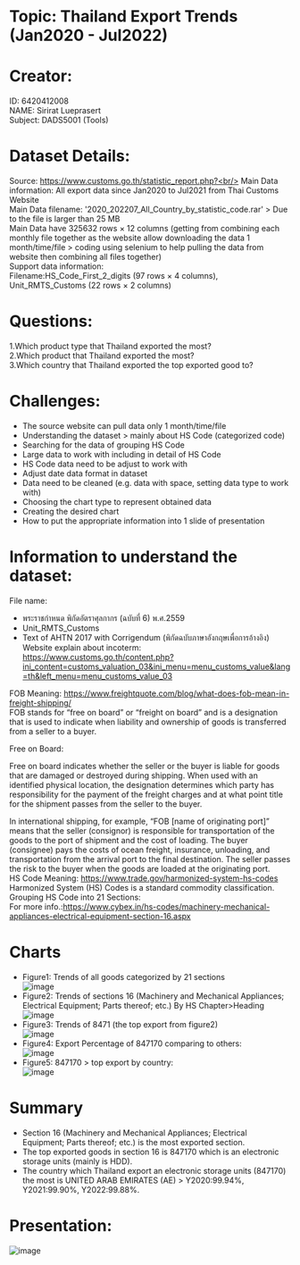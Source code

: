 # Topic: Thailand Export Trends (Jan2020 - Jul2022)
# Creator:
ID: 6420412008<br/>
NAME: Sirirat Lueprasert<br/>
Subject: DADS5001 (Tools)
# Dataset Details:
Source: https://www.customs.go.th/statistic_report.php?<br/>
Main Data information: All export data since Jan2020 to Jul2021 from Thai Customs Website<br/>
Main Data filename: '2020_202207_All_Country_by_statistic_code.rar' > Due to the file is larger than 25 MB<br/>
Main Data have 325632 rows × 12 columns (getting from combining each monthly file together as the website allow downloading the data 1 month/time/file > coding using selenium to help pulling the data from website then combining all files together)<br/> 
Support data information:<br/>
Filename:HS_Code_First_2_digits (97 rows × 4 columns), Unit_RMTS_Customs (22 rows × 2 columns)<br/> 
# Questions: <br/> 
1.Which product type that Thailand exported the most?<br/> 
2.Which product that Thailand exported the most?<br/> 
3.Which country that Thailand exported the top exported good to?
# Challenges:
- The source website can pull data only 1 month/time/file
- Understanding the dataset > mainly about HS Code (categorized code)
- Searching for the data of grouping HS Code
- Large data to work with including in detail of HS Code
- HS Code data need to be adjust to work with
- Adjust date data format in dataset
- Data need to be cleaned (e.g. data with space, setting data type to work with)
- Choosing the chart type to represent obtained data
- Creating the desired chart
- How to put the appropriate information into 1 slide of presentation
# Information to understand the dataset:
File name:
- พระราชกําหนด พิกัดอัตราศุลกากร (ฉบับที่ 6) พ.ศ.2559
- Unit_RMTS_Customs
- Text of AHTN 2017 with Corrigendum (พิกัดฉบับภาษาอังกฤษเพื่อการอ้างอิง)<br/>
Website explain about incoterm: https://www.customs.go.th/content.php?ini_content=customs_valuation_03&ini_menu=menu_customs_value&lang=th&left_menu=menu_customs_value_03<br/>

FOB Meaning: https://www.freightquote.com/blog/what-does-fob-mean-in-freight-shipping/<br/>
FOB stands for “free on board” or “freight on board” and is a designation that is used to indicate when liability and ownership of goods is transferred from a seller to a buyer.

Free on Board:

Free on board indicates whether the seller or the buyer is liable for goods that are damaged or destroyed during shipping. When used with an identified physical location, the designation determines which party has responsibility for the payment of the freight charges and at what point title for the shipment passes from the seller to the buyer.

In international shipping, for example, “FOB [name of originating port]” means that the seller (consignor) is responsible for transportation of the goods to the port of shipment and the cost of loading. The buyer (consignee) pays the costs of ocean freight, insurance, unloading, and transportation from the arrival port to the final destination. The seller passes the risk to the buyer when the goods are loaded at the originating port.<br/>
HS Code Meaning: https://www.trade.gov/harmonized-system-hs-codes<br/>
Harmonized System (HS) Codes is a standard commodity classification.<br/>
Grouping HS Code into 21 Sections:<br/>
For more info.:https://www.cybex.in/hs-codes/machinery-mechanical-appliances-electrical-equipment-section-16.aspx
# Charts
- Figure1: Trends of all goods categorized by 21 sections<br/>
![image](https://user-images.githubusercontent.com/111365836/195888256-a9fd2b01-3aca-4153-a6c2-f0a4ead6537c.png)<br/>
- Figure2: Trends of sections 16 (Machinery and Mechanical Appliances; Electrical Equipment; Parts thereof; etc.) By HS Chapter>Heading<br/>
![image](https://user-images.githubusercontent.com/111365836/195888456-c0f7687a-d17c-4628-bb3a-ec887c28b973.png)<br/>
- Figure3: Trends of 8471 (the top export from figure2)<br/>
![image](https://user-images.githubusercontent.com/111365836/195888916-495e6779-c84b-40ec-84f0-016784f04fec.png)<br/>
- Figure4: Export Percentage of 847170 comparing to others:<br/>
![image](https://user-images.githubusercontent.com/111365836/195889241-8175a852-db5b-4cc9-924c-46450bb85e8d.png)<br/>
- Figure5: 847170 > top export by country:<br/>
![image](https://user-images.githubusercontent.com/111365836/195889583-716f1275-0d3f-4a51-8712-f3eaea68b881.png)<br/>
# Summary
- Section 16 (Machinery and Mechanical Appliances; Electrical Equipment; Parts thereof; etc.) is the most exported section.
- The top exported goods in section 16 is 847170 which is an electronic storage units (mainly is HDD).
- The country which Thailand export an electronic storage units (847170) the most is UNITED ARAB EMIRATES (AE) > Y2020:99.94%, Y2021:99.90%, Y2022:99.88%.
# Presentation:
![image](https://user-images.githubusercontent.com/111365836/195891370-31ca8e20-c99e-456c-b56c-11cc544c0d54.png)

